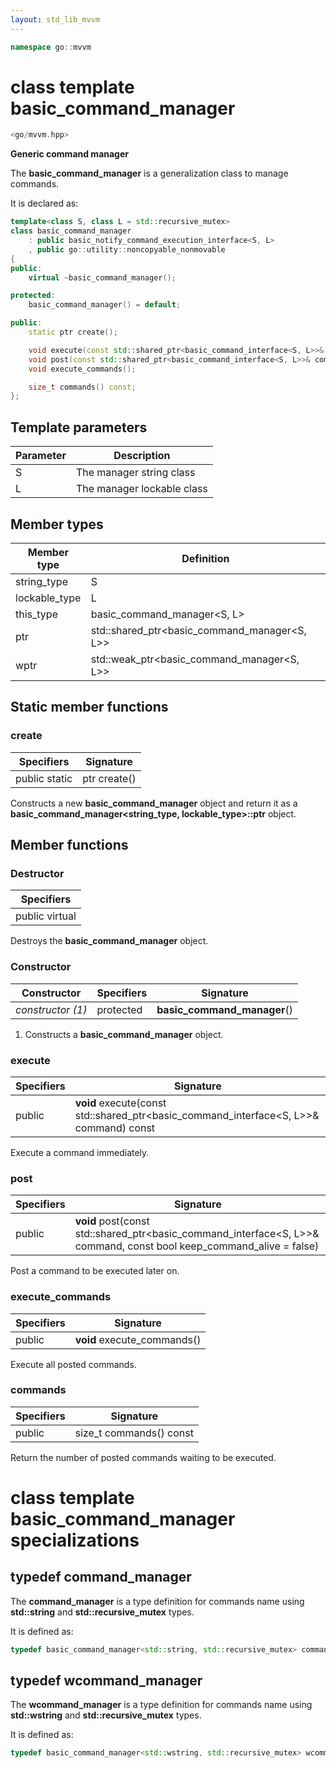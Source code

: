 ```yaml
---
layout: std_lib_mvvm
---
```


```c++
namespace go::mvvm
```

# class template basic_command_manager

```c++
<go/mvvm.hpp>
```

**Generic command manager**

The **basic_command_manager** is a generalization class to manage commands.

It is declared as:

```c++
template<class S, class L = std::recursive_mutex>
class basic_command_manager
    : public basic_notify_command_execution_interface<S, L>
    , public go::utility::noncopyable_nonmovable
{
public:
    virtual ~basic_command_manager();

protected:
    basic_command_manager() = default;

public:
    static ptr create();

    void execute(const std::shared_ptr<basic_command_interface<S, L>>& command) const;
    void post(const std::shared_ptr<basic_command_interface<S, L>>& command, const bool keep_command_alive = false);
    void execute_commands();

    size_t commands() const;
};
```

## Template parameters

Parameter | Description
-|-
S | The manager string class
L | The manager lockable class

## Member types

Member type | Definition
-|-
string_type | S
lockable_type | L
this_type | basic_command_manager<S, L>
ptr | std\::shared_ptr<basic_command_manager<S, L>>
wptr | std\::weak_ptr<basic_command_manager<S, L>>

## Static member functions

### create

Specifiers | Signature
-|-
public static | ptr create()

Constructs a new **basic_command_manager** object and return it as a
**basic_command_manager<string_type, lockable_type>\::ptr** object.

## Member functions

### Destructor

Specifiers |
-|
public virtual |

Destroys the **basic_command_manager** object.

### Constructor

Constructor | Specifiers | Signature
-|-|-
*constructor (1)* | protected | **basic_command_manager**()

1. Constructs a **basic_command_manager** object.

### execute

Specifiers | Signature
-|-
public | **void** execute(const std\::shared_ptr<basic_command_interface<S, L>>& command) const

Execute a command immediately.

### post

Specifiers | Signature
-|-
public | **void** post(const std\::shared_ptr<basic_command_interface<S, L>>& command, const bool keep_command_alive = false)

Post a command to be executed later on.

### execute_commands

Specifiers | Signature
-|-
public | **void** execute_commands()

Execute all posted commands.

### commands

Specifiers | Signature
-|-
public | size_t commands() const

Return the number of posted commands waiting to be executed.

# class template basic_command_manager specializations

## typedef command_manager

The **command_manager** is a type definition for commands name using **std::string**
and **std::recursive_mutex** types.

It is defined as:

```c++
typedef basic_command_manager<std::string, std::recursive_mutex> command_manager;
```

## typedef wcommand_manager

The **wcommand_manager** is a type definition for commands name using **std::wstring**
and **std::recursive_mutex** types.

It is defined as:

```c++
typedef basic_command_manager<std::wstring, std::recursive_mutex> wcommand_interface;
```
